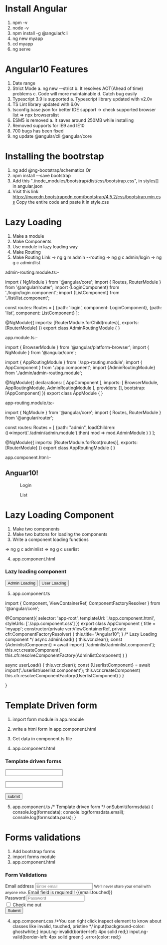 # Install Angular 
1. npm -v
2. node -v
3. npm install -g @angular/cli
4. ng new myapp
5. cd myapp
6. ng serve

# Angular10 Features
1. Date range
2. Strict Mode
   a. ng new --strict
   b. It resolves AOT(Ahead of time) problems
   c. Code will more maintainable
   d. Catch bug easily
3. Typescript 3.9 is supported
   a. Typescript library updated with v2.0v
4. TS Lint library updated with 6.0v
5. tsconfig.base.json for better IDE support
   -> check supported browser list => npx browserslist
6. ESM5 is removed
   a. It saves around 250MB while installing
7. Removed supports for IE9 and IE10
8. 700 bugs has been fixed
9. ng update @angular/cli @angular/core

# Installing the bootrstap 
1. ng add @ng-bootstrap/schematics Or
2. npm install --save bootstrap
3. Add this "./node_modules/bootstrap/dist/css/bootstrap.css", in styles[] in angular.json
4. Visit this link https://maxcdn.bootstrapcdn.com/bootstrap/4.5.2/css/bootstrap.min.css 
   Copy the entire code and paste it in style.css

# Lazy Loading
1. Make a module
2. Make Components
3. Use module in lazy loading way
4. Make Routing 
5. Make Routing Link
=> ng g m admin --routing
=> ng g c admin/login
=> ng g c admin/list

admin-routing.module.ts:-

import { NgModule } from '@angular/core';
import { Routes, RouterModule } from '@angular/router';
import {LoginComponent} from './login/login.component';
import {ListComponent} from './list/list.component';

const routes: Routes = [
  {path: 'login', component: LoginComponent},
  {path: 'list', component: ListComponent}
];

@NgModule({
  imports: [RouterModule.forChild(routes)],
  exports: [RouterModule]
})
export class AdminRoutingModule { }

app.module.ts:-

import { BrowserModule } from '@angular/platform-browser';
import { NgModule } from '@angular/core';

import { AppRoutingModule } from './app-routing.module';
import { AppComponent } from './app.component';
import {AdminRoutingModule} from './admin/admin-routing.module';

@NgModule({
  declarations: [
    AppComponent
  ],
  imports: [
    BrowserModule,
    AppRoutingModule,
    AdminRoutingModule
  ],
  providers: [],
  bootstrap: [AppComponent]
})
export class AppModule { }

app-routing.module.ts:-

import { NgModule } from '@angular/core';
import { Routes, RouterModule } from '@angular/router';

const routes: Routes = [
  {path: "admin", loadChildren:()=>import('./admin/admin.module').then(
    mod => mod.AdminModule
  )
}
];

@NgModule({
  imports: [RouterModule.forRoot(routes)],
  exports: [RouterModule]
})
export class AppRoutingModule { }


app.component.html:-

<!DOCTYPE html>
<html lang="english">
<head>
  <meta charset='utf-8'>
  <meta http-equiv='X-UA-Compatible' content='IE=edge'>
  <title>Page Title</title>
  <meta name='viewport' content='width=device-width, initial-scale=1'>
</head>
<body>
  <h2>Anguar10!</h2>
  <ul>
    <ol><a routerLink="admin/login">Login  </a></ol>
    <ol><a routerLink="admin/list">List </a></ol>
  </ul>
  <router-outlet> </router-outlet>
</body>
</html>

# Lazy Loading Component
1. Make two components
2. Make two buttons for loading the components
3. Write a component loading functions

=> ng g c adminlist
=> ng g c userlist

4. app.component.html

<!DOCTYPE html>
<html lang="english">
<head>
  <meta charset='utf-8'>
  <meta http-equiv='X-UA-Compatible' content='IE=edge'>
  <title>Page Title</title>
  <meta name='viewport' content='width=device-width, initial-scale=1'>
</head>
<body>
  
  <h3>Lazy loading component</h3>
  <button (click)="adminLoad()">Admin Loading</button>
  <button (click)="userLoad()">User Loading</button>
</body>
</html>

5. app.component.ts

import { Component, ViewContainerRef, ComponentFactoryResolver } from '@angular/core';

@Component({
  selector: 'app-root',
  templateUrl: './app.component.html',
  styleUrls: ['./app.component.css']
})
export class AppComponent {
  title = 'myapp';
  constructor(private vcr:ViewContainerRef, private cfr:ComponentFactoryResolver)
  {
     this.title="Angular10";
  }
  /*  Lazy Loading component */
  async adminLoad() {
    this.vcr.clear();
    const {AdminlistComponent} = await import('./adminlist/adminlist.component');
    this.vcr.createComponent(
      this.cfr.resolveComponentFactory(AdminlistComponent)
    )
  }

  async userLoad() {
    this.vcr.clear();
    const {UserlistComponent} = await import('./userlist/userlist.component');
    this.vcr.createComponent(
      this.cfr.resolveComponentFactory(UserlistComponent)
    )
  }
  
}

# Template Driven form

1. import form module in app.module
2. write a html form in app.component.html
3. Get data in component.ts file

4. app.component.html
<h3>Template driven forms</h3>
  <form #userForm="ngForm" (ngSubmit)="onSubmit(userForm.value)">
    <input type="text" name="email" ngModel>
    <br><br>
    <input type="password" name="pass" ngModel>
    <br><br>
    <button type="submit">submit</button>
  </form>

5. app.component.ts
 /* Template driven form */
  onSubmit(formsdata)
  {
     console.log(formsdata);
     console.log(formsdata.email);
     console.log(formsdata.pass);
  }

  # Forms validations
  1. Add bootstrap forms
  2. import forms module
  3. app.component.html

   <h3>Form Validations</h3>
 
  <div class="col-sm-6">
    <form #userForm="ngForm" (ngSubmit)="onSubmit(userForm.value)"> 
      <div class="form-group">
        <label>Email address</label>
        <input type="email" #email="ngModel" class="form-control"  name="email" placeholder="Enter email" ngModel required>
        <small class="form-text text-muted">We'll never share your email with anyone else.</small>
        <span *ngIf="email.invalid && email.touched" class="error">Email field is required!!</span>
        {{email.touched}}
      </div>
      <div class="form-group">
        <label>Password</label>
        <input type="password" class="form-control"  name="password" placeholder="Password" ngModel required>
      </div>
      <div class="form-check">
        <input type="checkbox" class="form-check-input">
        <label class="form-check-label">Check me out</label>
      </div>
      <button type="submit" class="btn btn-primary">Submit</button>
    </form>
  </div>

  4. app.component.css
  /*You can right click inspect element to know about classes like invalid, touched, pristine */
  input{background-color: ghostwhite;}
  input.ng-invalid{border-left: 4px solid red;}
  input.ng-valid{border-left: 4px solid green;}
  .error{color: red;}
  